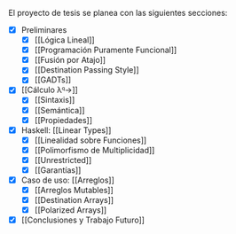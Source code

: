 El proyecto de tesis se planea con las siguientes secciones:

- [x] Preliminares
	- [x] [[Lógica Lineal]]
	- [x] [[Programación Puramente Funcional]]
	- [x] [[Fusión por Atajo]]
	- [x] [[Destination Passing Style]]
	- [x] [[GADTs]]
- [x] [[Cálculo λ𐞥→]]
	- [x] [[Sintaxis]]
	- [x] [[Semántica]]
	- [x] [[Propiedades]]
- [x] Haskell: [[Linear Types]]
	- [x] [[Linealidad sobre Funciones]]
	- [x] [[Polimorfismo de Multiplicidad]]
	- [x] [[Unrestricted]]
	- [x] [[Garantías]]
- [x] Caso de uso: [[Arreglos]]
	- [x] [[Arreglos Mutables]]
	- [x] [[Destination Arrays]]
	- [x] [[Polarized Arrays]]
- [x] [[Conclusiones y Trabajo Futuro]]